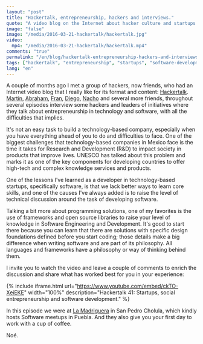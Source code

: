 ```yaml
---
layout: "post"
title: "Hackertalk, entrepreneurship, hackers and interviews."
quote: "A video blog on the Internet about hacker culture and startups."
image: "false"
image: "/media/2016-03-21-hackertalk/hackertalk.jpg"
video:
  mp4: "/media/2016-03-21-hackertalk/hackertalk.mp4"
comments: "true"
permalink: "/en/blog/hackertalk-entrepreneurship-hackers-and-interviews/"
tags: ["hackertalk", "entrepreneurship", "startups", "software-development", "interviews", "hackers", "technology", "la-madriguera", "puebla", "hackers-and-founders"]
lang: "en"
---
```


A couple of months ago I met a group of hackers, now friends, who had an Internet video blog that I really like for its format and content: [Hackertalk](http://www.hackertalk.co).
[Martín](https://twitter.com/mvrtxn), [Abraham](https://twitter.com/abraham_gnz), [Fran](https://twitter.com/FranPR9), [Diego](https://twitter.com/Diegeekster), [Nacho](https://twitter.com/allnacho) and several more friends, throughout several episodes interview some hackers and leaders of initiatives where they talk about entrepreneurship in technology and software, with all the difficulties that implies.

It's not an easy task to build a technology-based company, especially when you have everything ahead of you to do and difficulties to face. One of the biggest challenges that technology-based companies in Mexico face is the time it takes for Research and Development (R&D) to impact society in products that improve lives. UNESCO has talked about this problem and marks it as one of the key components for developing countries to offer high-tech and complex knowledge services and products.

One of the lessons I've learned as a developer in technology-based startups, specifically software, is that we lack better ways to learn core skills, and one of the causes I've always added is to raise the level of technical discussion around the task of developing software.

Talking a bit more about programming solutions, one of my favorites is the use of frameworks and open source libraries to raise your level of knowledge in Software Engineering and Development. It's good to start there because you can learn that there are solutions with specific design foundations defined before you start coding; those details make a big difference when writing software and are part of its philosophy. All languages and frameworks have a philosophy or way of thinking behind them.

I invite you to watch the video and leave a couple of comments to enrich the discussion and share what has worked best for you in your experience:

{% include iframe.html url="https://www.youtube.com/embed/ckTO-XeiEKE" width="100%" description="Hackertalk 41: Startups, social entrepreneurship and software development." %}

In this episode we were at [La Madriguera](http://www.la-madriguera.mx) in San Pedro Cholula, which kindly hosts Software meetups in Puebla. And they also give you your first day to work with a cup of coffee.

Noé.
